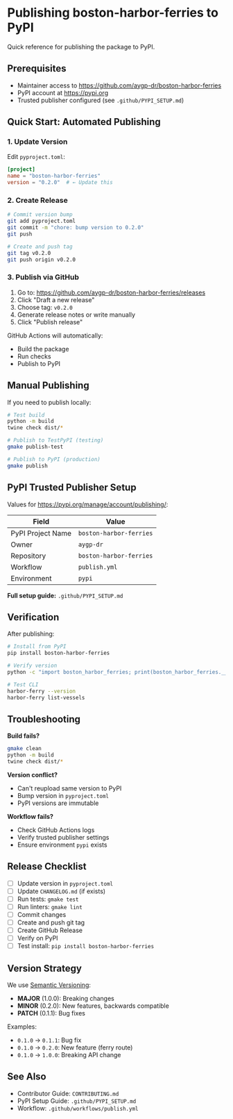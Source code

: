 # Publishing boston-harbor-ferries to PyPI

Quick reference for publishing the package to PyPI.

## Prerequisites

- Maintainer access to https://github.com/aygp-dr/boston-harbor-ferries
- PyPI account at https://pypi.org
- Trusted publisher configured (see `.github/PYPI_SETUP.md`)

## Quick Start: Automated Publishing

### 1. Update Version

Edit `pyproject.toml`:
```toml
[project]
name = "boston-harbor-ferries"
version = "0.2.0"  # ← Update this
```

### 2. Create Release

```bash
# Commit version bump
git add pyproject.toml
git commit -m "chore: bump version to 0.2.0"
git push

# Create and push tag
git tag v0.2.0
git push origin v0.2.0
```

### 3. Publish via GitHub

1. Go to: https://github.com/aygp-dr/boston-harbor-ferries/releases
2. Click "Draft a new release"
3. Choose tag: `v0.2.0`
4. Generate release notes or write manually
5. Click "Publish release"

GitHub Actions will automatically:
- Build the package
- Run checks
- Publish to PyPI

## Manual Publishing

If you need to publish locally:

```bash
# Test build
python -m build
twine check dist/*

# Publish to TestPyPI (testing)
gmake publish-test

# Publish to PyPI (production)
gmake publish
```

## PyPI Trusted Publisher Setup

Values for https://pypi.org/manage/account/publishing/:

| Field | Value |
|-------|-------|
| PyPI Project Name | `boston-harbor-ferries` |
| Owner | `aygp-dr` |
| Repository | `boston-harbor-ferries` |
| Workflow | `publish.yml` |
| Environment | `pypi` |

**Full setup guide:** `.github/PYPI_SETUP.md`

## Verification

After publishing:

```bash
# Install from PyPI
pip install boston-harbor-ferries

# Verify version
python -c "import boston_harbor_ferries; print(boston_harbor_ferries.__version__)"

# Test CLI
harbor-ferry --version
harbor-ferry list-vessels
```

## Troubleshooting

**Build fails?**
```bash
gmake clean
python -m build
twine check dist/*
```

**Version conflict?**
- Can't reupload same version to PyPI
- Bump version in `pyproject.toml`
- PyPI versions are immutable

**Workflow fails?**
- Check GitHub Actions logs
- Verify trusted publisher settings
- Ensure environment `pypi` exists

## Release Checklist

- [ ] Update version in `pyproject.toml`
- [ ] Update `CHANGELOG.md` (if exists)
- [ ] Run tests: `gmake test`
- [ ] Run linters: `gmake lint`
- [ ] Commit changes
- [ ] Create and push git tag
- [ ] Create GitHub Release
- [ ] Verify on PyPI
- [ ] Test install: `pip install boston-harbor-ferries`

## Version Strategy

We use [Semantic Versioning](https://semver.org/):

- **MAJOR** (1.0.0): Breaking changes
- **MINOR** (0.2.0): New features, backwards compatible
- **PATCH** (0.1.1): Bug fixes

Examples:
- `0.1.0` → `0.1.1`: Bug fix
- `0.1.0` → `0.2.0`: New feature (ferry route)
- `0.1.0` → `1.0.0`: Breaking API change

## See Also

- Contributor Guide: `CONTRIBUTING.md`
- PyPI Setup Guide: `.github/PYPI_SETUP.md`
- Workflow: `.github/workflows/publish.yml`
